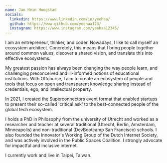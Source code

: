 ```yaml
---
name: Jan Hein Hoogstad
socials:
  linkedin: https://www.linkedin.com/in/yeehaa/
  github: https://www.github.com/yeehaa123/
  instagram: https://www.instagram.com/yeehaa12345/
---
```


I am an entrepreneur, thinker, and coder. Nowadays, I like to call myself an ecosystem architect. Concretely, this means that I bring people together around common values, discover a shared vision, and translate this into effective ecosystems.

My greatest passion has always been changing the way people learn, and challenging preconceived and ill-informed notions of educational institutions. With Offcourse, I aim to create an ecosystem of people and tools that focus on open and transparent knowledge sharing instead of credentials, ego, and intellectual property.

In 2021, I created the Superconnectors event format that enabled startups to present their so-called 'critical ask' to the best-connected people of the global tech ecosystem. 

I holds a PhD in Philosophy from the university of Utrecht and worked as a researcher and teacher at several traditional (Utrecht, Berlin, Amsterdam, Minneapolis) and non-traditional (DevBootcamp San Francisco) schools. I also founded the Innovator's Working Group of the Dutch Internet Society, and was actively involved in the Public Spaces Coalition. I strongly advocate for impactful and inclusive internet.

I currently work and live in Taipei, Taiwan.
